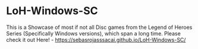 # LoH-Windows-SC
This is a Showcase of most if not all Disc games from the Legend of Heroes Series (Specifically Windows versions), which span a long time. 
Please check it out Here! -  https://sebasrojasssacai.github.io/LoH-Windows-SC/
